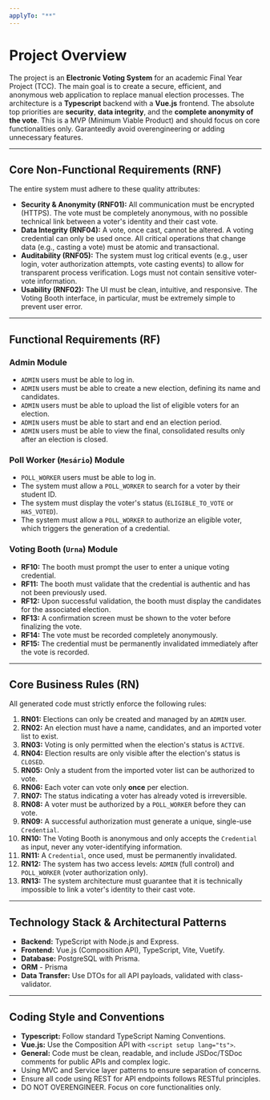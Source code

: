 ```yaml
---
applyTo: "**"
---
```


# Project Overview
The project is an **Electronic Voting System** for an academic Final Year Project (TCC).
The main goal is to create a secure, efficient, and anonymous web application to replace manual election processes.
The architecture is a **Typescript** backend with a **Vue.js** frontend.
The absolute top priorities are **security**, **data integrity**, and the **complete anonymity of the vote**.
This is a MVP (Minimum Viable Product) and should focus on core functionalities only.
Garanteedly avoid overengineering or adding unnecessary features.


---
## Core Non-Functional Requirements (RNF)
The entire system must adhere to these quality attributes:
- **Security & Anonymity (RNF01):** All communication must be encrypted (HTTPS). The vote must be completely anonymous, with no possible technical link between a voter's identity and their cast vote.
- **Data Integrity (RNF04):** A vote, once cast, cannot be altered. A voting credential can only be used once. All critical operations that change data (e.g., casting a vote) must be atomic and transactional.
- **Auditability (RNF05):** The system must log critical events (e.g., user login, voter authorization attempts, vote casting events) to allow for transparent process verification. Logs must not contain sensitive voter-vote information.
- **Usability (RNF02):** The UI must be clean, intuitive, and responsive. The Voting Booth interface, in particular, must be extremely simple to prevent user error.

---
## Functional Requirements (RF)
### Admin Module
- `ADMIN` users must be able to log in.
- `ADMIN` users must be able to create a new election, defining its name and candidates.
- `ADMIN` users must be able to upload the list of eligible voters for an election.
- `ADMIN` users must be able to start and end an election period.
- `ADMIN` users must be able to view the final, consolidated results only after an election is closed.

### Poll Worker (`Mesário`) Module
- `POLL_WORKER` users must be able to log in.
- The system must allow a `POLL_WORKER` to search for a voter by their student ID.
- The system must display the voter's status (`ELIGIBLE_TO_VOTE` or `HAS_VOTED`).
- The system must allow a `POLL_WORKER` to authorize an eligible voter, which triggers the generation of a credential.

### Voting Booth (`Urna`) Module
- **RF10:** The booth must prompt the user to enter a unique voting credential.
- **RF11:** The booth must validate that the credential is authentic and has not been previously used.
- **RF12:** Upon successful validation, the booth must display the candidates for the associated election.
- **RF13:** A confirmation screen must be shown to the voter before finalizing the vote.
- **RF14:** The vote must be recorded completely anonymously.
- **RF15:** The credential must be permanently invalidated immediately after the vote is recorded.

---
## Core Business Rules (RN)
All generated code must strictly enforce the following rules:
1.  **RN01:** Elections can only be created and managed by an `ADMIN` user.
2.  **RN02:** An election must have a name, candidates, and an imported voter list to exist.
3.  **RN03:** Voting is only permitted when the election's status is `ACTIVE`.
4.  **RN04:** Election results are only visible after the election's status is `CLOSED`.
5.  **RN05:** Only a student from the imported voter list can be authorized to vote.
6.  **RN06:** Each voter can vote only **once** per election.
7.  **RN07:** The status indicating a voter has already voted is irreversible.
8.  **RN08:** A voter must be authorized by a `POLL_WORKER` before they can vote.
9.  **RN09:** A successful authorization must generate a unique, single-use `Credential`.
10. **RN10:** The Voting Booth is anonymous and only accepts the `Credential` as input, never any voter-identifying information.
11. **RN11:** A `Credential`, once used, must be permanently invalidated.
12. **RN12:** The system has two access levels: `ADMIN` (full control) and `POLL_WORKER` (voter authorization only).
13. **RN13:** The system architecture must guarantee that it is technically impossible to link a voter's identity to their cast vote.

---
## Technology Stack & Architectural Patterns
- **Backend:** TypeScript with Node.js and Express.
- **Frontend:** Vue.js (Composition API), TypeScript, Vite, Vuetify.
- **Database:** PostgreSQL with Prisma.
- **ORM** - Prisma
- **Data Transfer:** Use DTOs for all API payloads, validated with class-validator.

---
## Coding Style and Conventions
- **Typescript:** Follow standard TypeScript Naming Conventions.
- **Vue.js:** Use the Composition API with `<script setup lang="ts">`.
- **General:** Code must be clean, readable, and include JSDoc/TSDoc comments for public APIs and complex logic.
- Using MVC and Service layer patterns to ensure separation of concerns.
- Ensure all code using REST for API endpoints follows RESTful principles.
- DO NOT OVERENGINEER. Focus on core functionalities only.